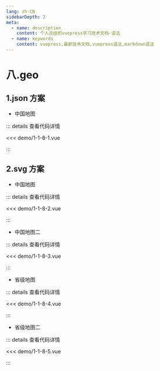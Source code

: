 ```yaml
---
lang: zh-CN
sidebarDepth: 2
meta:
  - name: description
    content: 个人总结的vuepress学习技术文档-语法
  - name: keywords
    content: vuepress,最新技术文档,vuepress语法,markdown语法
---
```


# 八.geo

## 1.json 方案

- 中国地图

  <Container url="https://zhoubichuan.com/resume/?type=echarts&name=1-1-8-1.vue" />

::: details 查看代码详情

<<< demo/1-1-8-1.vue

:::

## 2.svg 方案

- 中国地图


  <Container url="https://zhoubichuan.com/resume/?type=echarts&name=1-1-8-2.vue" />

::: details 查看代码详情

<<< demo/1-1-8-2.vue

:::

- 中国地图二

  <Container url="https://zhoubichuan.com/resume/?type=echarts&name=1-1-8-3.vue" />

::: details 查看代码详情

<<< demo/1-1-8-3.vue

:::

- 省级地图

  <Container url="https://zhoubichuan.com/resume/?type=echarts&name=1-1-8-4.vue" />

::: details 查看代码详情

<<< demo/1-1-8-4.vue

:::

- 省级地图二


  <Container url="https://zhoubichuan.com/resume/?type=echarts&name=1-1-8-5.vue" />

::: details 查看代码详情

<<< demo/1-1-8-5.vue

:::